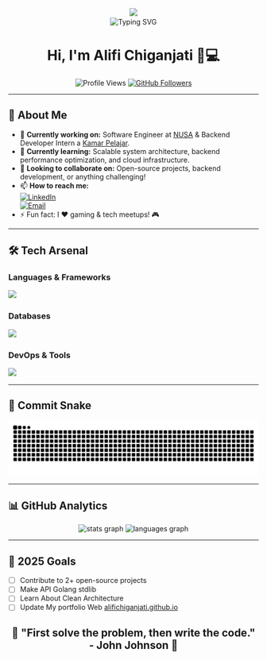 <div align="center">
  <img src="https://user-images.githubusercontent.com/74038190/226127923-0e8b7792-7b3c-462b-951b-63c96ba1a5af.gif" height="200" />
    <br />
  <img src="https://readme-typing-svg.demolab.com?font=Fira+Code&weight=600&size=26&duration=4000&pause=1000&color=58F768&center=true&vCenter=true&width=435&lines=Backend+Engineer;Tech+Enthusiast;Problem+Solver;Critical+Thinking;Continuous+Learner" alt="Typing SVG" />
</div>

<div align="center">
  <h1> Hi, I'm Alifi Chiganjati 👨💻</h1>
</div>

<div align="center">
  <img src="https://komarev.com/ghpvc/?username=AlifiChiganjati&label=Profile%20Views&color=blueviolet&style=flat" alt="Profile Views" /> 
  <a href="https://github.com/AlifiChiganjati?tab=followers">
    <img src="https://img.shields.io/github/followers/AlifiChiganjati?label=Followers&style=social" alt="GitHub Followers">
  </a>
</div>

---

## 🚀 **About Me**

- 🔭 **Currently working on:** Software Engineer at [NUSA](https://nusa.solutions/) & Backend Developer Intern a [Kamar Pelajar](https://kamarpelajar.id/).
- 🌱 **Currently learning:** Scalable system architecture, backend performance optimization, and cloud infrastructure.
- 👯 **Looking to collaborate on:** Open-source projects, backend development, or anything challenging!
- 📫 **How to reach me:**  
  [![LinkedIn](https://img.shields.io/badge/LinkedIn-Connect-blue?style=for-the-badge&logo=linkedin)](https://www.linkedin.com/in/alifi-chiganjati/)  
  [![Email](https://img.shields.io/badge/Email-Drop%20a%20message-red?style=for-the-badge&logo=gmail)](mailto:alifichiganjati@gmail.com)
- ⚡ Fun fact: I ❤️ gaming & tech meetups! 🎮

---

## 🛠️ **Tech Arsenal**

### **Languages & Frameworks**

<div align="left">
  <img src="https://skillicons.dev/icons?i=go,js,ts,php,nodejs,express,laravel" height="40"/>
</div>

### **Databases**

<div align="left">
  <img src="https://skillicons.dev/icons?i=postgres,mysql,mongodb,redis" height="40"/>
</div>

### **DevOps & Tools**

<div align="left">
  <img src="https://skillicons.dev/icons?i=docker,neovim,git,github,linux" height="40"/>
</div>

---

## 🐍 **Commit Snake**

<img src="https://raw.githubusercontent.com/AlifiChiganjati/AlifiChiganjati/output/snake.svg" alt="Snake animation" />

---

## 📊 **GitHub Analytics**

<div align="center">
  <img src="https://github-readme-stats.vercel.app/api?username=AlifiChiganjati&hide_title=false&hide_rank=false&show_icons=true&include_all_commits=true&count_private=true&disable_animations=false&theme=dracula&locale=en&hide_border=false" height="150" alt="stats graph"  />
  <img src="https://github-readme-stats.vercel.app/api/top-langs?username=AlifiChiganjati&locale=en&hide_title=false&layout=compact&card_width=320&langs_count=5&theme=dracula&hide_border=false" height="150" alt="languages graph"  />
</div>

---

## 🎯 **2025 Goals**

- [ ] Contribute to 2+ open-source projects
- [ ] Make API Golang stdlib
- [ ] Learn About Clean Architecture
- [ ] Update My portfolio Web [alifichiganjati.github.io](https://alifichiganjati.github.io)

<div align="center">
  <h2>🚧 "First solve the problem, then write the code." - John Johnson 🚧</h2>
</div>
